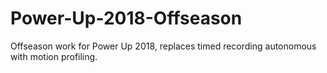 # Power-Up-2018-Offseason
Offseason work for Power Up 2018, replaces timed recording autonomous with motion profiling.
